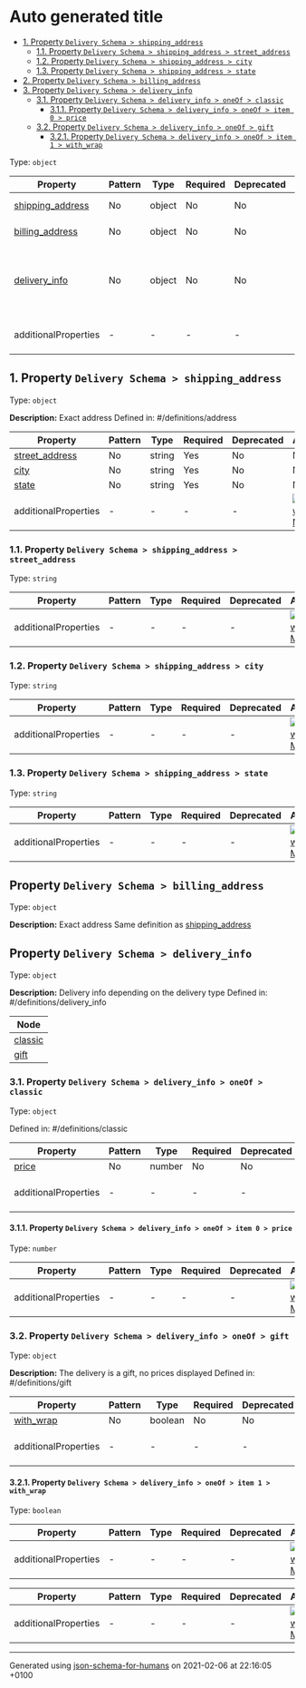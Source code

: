 # Auto generated title
- [1. Property `Delivery Schema > shipping_address`](#shipping_address)
  - [1.1. Property `Delivery Schema > shipping_address > street_address`](#shipping_address_street_address)
  - [1.2. Property `Delivery Schema > shipping_address > city`](#shipping_address_city)
  - [1.3. Property `Delivery Schema > shipping_address > state`](#shipping_address_state)
- [2. Property `Delivery Schema > billing_address`](#billing_address)
- [3. Property `Delivery Schema > delivery_info`](#delivery_info)
  - [3.1. Property `Delivery Schema > delivery_info > oneOf > classic`](#delivery_info)
    - [3.1.1. Property `Delivery Schema > delivery_info > oneOf > item 0 > price`](#delivery_info_oneOf_i0_price)
  - [3.2. Property `Delivery Schema > delivery_info > oneOf > gift`](#delivery_info)
    - [3.2.1. Property `Delivery Schema > delivery_info > oneOf > item 1 > with_wrap`](#delivery_info_oneOf_i1_with_wrap)

Type: `object`

| Property | Pattern | Type | Required | Deprecated | Additional | Description |
| -------- | ------- | ---- | -------- | ---------- | ---------- | ----------- |
| [shipping_address](#shipping_address)|No|object|No|No| No|Exact address|
| [billing_address](#billing_address)|No|object|No|No| No|Exact address|
| [delivery_info](#delivery_info)|No|object|No|No| No|Delivery info depending on the delivery type|
  | additionalProperties | - | - | - | - |  [![made-with-Markdown](https://img.shields.io/badge/Any%20type-allowed-green)](# "Additional Properties of any type are allowed.") | - |

## <a name="shipping_address"></a>1. Property `Delivery Schema > shipping_address`

Type: `object`

**Description:** Exact address
Defined in: #/definitions/address

| Property | Pattern | Type | Required | Deprecated | Additional | Description |
| -------- | ------- | ---- | -------- | ---------- | ---------- | ----------- |
| [street_address](#shipping_address_street_address)|No|string|Yes|No| No|-|
| [city](#shipping_address_city)|No|string|Yes|No| No|-|
| [state](#shipping_address_state)|No|string|Yes|No| No|-|
  | additionalProperties | - | - | - | - |  [![made-with-Markdown](https://img.shields.io/badge/Any%20type-allowed-green)](# "Additional Properties of any type are allowed.") | - |

### <a name="shipping_address_street_address"></a>1.1. Property `Delivery Schema > shipping_address > street_address`

Type: `string`

| Property | Pattern | Type | Required | Deprecated | Additional | Description |
| -------- | ------- | ---- | -------- | ---------- | ---------- | ----------- |
  | additionalProperties | - | - | - | - |  [![made-with-Markdown](https://img.shields.io/badge/Any%20type-allowed-green)](# "Additional Properties of any type are allowed.") | - |

### <a name="shipping_address_city"></a>1.2. Property `Delivery Schema > shipping_address > city`

Type: `string`

| Property | Pattern | Type | Required | Deprecated | Additional | Description |
| -------- | ------- | ---- | -------- | ---------- | ---------- | ----------- |
  | additionalProperties | - | - | - | - |  [![made-with-Markdown](https://img.shields.io/badge/Any%20type-allowed-green)](# "Additional Properties of any type are allowed.") | - |

### <a name="shipping_address_state"></a>1.3. Property `Delivery Schema > shipping_address > state`

Type: `string`

| Property | Pattern | Type | Required | Deprecated | Additional | Description |
| -------- | ------- | ---- | -------- | ---------- | ---------- | ----------- |
  | additionalProperties | - | - | - | - |  [![made-with-Markdown](https://img.shields.io/badge/Any%20type-allowed-green)](# "Additional Properties of any type are allowed.") | - |

## Property `Delivery Schema > billing_address`

Type: `object`

**Description:** Exact address
    Same definition as [shipping_address](#shipping_address)

## Property `Delivery Schema > delivery_info`

Type: `object`

**Description:** Delivery info depending on the delivery type
Defined in: #/definitions/delivery_info

| Node | 
| ---- |
| [classic](#delivery_info_oneOf_i0) |
| [gift](#delivery_info_oneOf_i1) |
### <a name="delivery_info"></a>3.1. Property `Delivery Schema > delivery_info > oneOf > classic`
Type: `object`

Defined in: #/definitions/classic

| Property | Pattern | Type | Required | Deprecated | Additional | Description |
| -------- | ------- | ---- | -------- | ---------- | ---------- | ----------- |
| [price](#delivery_info_oneOf_i0_price)|No|number|No|No| No|-|
  | additionalProperties | - | - | - | - |  [![made-with-Markdown](https://img.shields.io/badge/Any%20type-allowed-green)](# "Additional Properties of any type are allowed.") | - |

#### <a name="delivery_info_oneOf_i0_price"></a>3.1.1. Property `Delivery Schema > delivery_info > oneOf > item 0 > price`

Type: `number`

| Property | Pattern | Type | Required | Deprecated | Additional | Description |
| -------- | ------- | ---- | -------- | ---------- | ---------- | ----------- |
  | additionalProperties | - | - | - | - |  [![made-with-Markdown](https://img.shields.io/badge/Any%20type-allowed-green)](# "Additional Properties of any type are allowed.") | - |

### <a name="delivery_info"></a>3.2. Property `Delivery Schema > delivery_info > oneOf > gift`
Type: `object`

**Description:** The delivery is a gift, no prices displayed
Defined in: #/definitions/gift

| Property | Pattern | Type | Required | Deprecated | Additional | Description |
| -------- | ------- | ---- | -------- | ---------- | ---------- | ----------- |
| [with_wrap](#delivery_info_oneOf_i1_with_wrap)|No|boolean|No|No| No|-|
  | additionalProperties | - | - | - | - |  [![made-with-Markdown](https://img.shields.io/badge/Any%20type-allowed-green)](# "Additional Properties of any type are allowed.") | - |

#### <a name="delivery_info_oneOf_i1_with_wrap"></a>3.2.1. Property `Delivery Schema > delivery_info > oneOf > item 1 > with_wrap`

Type: `boolean`

| Property | Pattern | Type | Required | Deprecated | Additional | Description |
| -------- | ------- | ---- | -------- | ---------- | ---------- | ----------- |
  | additionalProperties | - | - | - | - |  [![made-with-Markdown](https://img.shields.io/badge/Any%20type-allowed-green)](# "Additional Properties of any type are allowed.") | - |

| Property | Pattern | Type | Required | Deprecated | Additional | Description |
| -------- | ------- | ---- | -------- | ---------- | ---------- | ----------- |
  | additionalProperties | - | - | - | - |  [![made-with-Markdown](https://img.shields.io/badge/Any%20type-allowed-green)](# "Additional Properties of any type are allowed.") | - |

----------------------------------------------------------------------------------------------------------------------------
Generated using [json-schema-for-humans](https://github.com/coveooss/json-schema-for-humans) on 2021-02-06 at 22:16:05 +0100